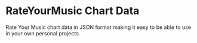 # RateYourMusic Chart Data
Rate Your Music chart data in JSON format making it easy to be able to use in your own personal projects.
